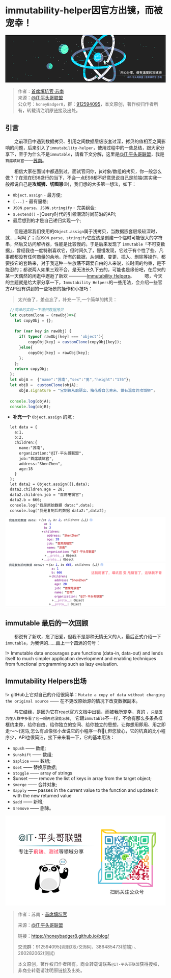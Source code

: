 

# immutability-helper因官方出镜，而被宠幸！

![本文由@IT·平头哥联盟-首席填坑官∙苏南 分享](../_banner/banner15.png)

> 作者：[首席填坑官∙苏南](https://github.com/meibin08/ "首席填坑官∙苏南")<br/>
> 来源：[@IT·平头哥联盟](https://honeybadger8.github.io/blog/ "@IT·平头哥联盟")<br/>
> 公众号：`honeyBadger8`，群：[912594095](https://shang.qq.com/wpa/qunwpa?idkey=265166274bca82709718a0ae1fa9c55d65dd3608ebc780f9e6ea41e2761f5ec2 "@IT·平头哥联盟QQ交流群")，本文原创，著作权归作者所有，转载请注明原链接及出处。

## 引言
　　之前项目中遇到数据拷贝、引用之间数据层级嵌套过深，拷贝的值相互之间影响的问题，后来引入了`immutability-helper`，使用过程中的一些总结，跟大家分享下，至于为什么不是`immutable`，请看下文分解，这里是[@IT·平头哥联盟](https://honeybadger8.github.io/blog/ "@IT·平头哥联盟")，我是`首席填坑官`——[苏南](https://github.com/meibin08 "首席填坑官∙苏南")。

​　　相信大家在面试中都遇到过，面试官问你，js对象/数组的拷贝，你一般怎么做？？在现在ES6盛行的当下，不会一点ES6都不好意思说自己是前端(其实我一般都说自己是**攻城狮、切图崽**😝)，我们想的大多第一想法，如下：
+ `Object.assign` - 最方便;
+ `[...]` - 最有逼格;
+ `JSON.parse`、`JSON.stringify` - 完美组合;
+ `$.extend()` - jQuery时代的引领潮流时尚前沿的API;
+ 最后想到的才是自己递归实现一个;

　　但是通常我们使用的`Object.assign`属于浅拷贝，当数据嵌套层级较深时，就……呵呵了；而`JSON.parse、stringify`它应该是创建一个临时可能很大的字符串，然后又访问解析器，性能是比较慢的。于是后来发现了 `immutable`「不可变数据」，曾经我也一度特别喜欢它，但时间久了，慢慢发现，它过于有个性了些、凡事都都没有任何商量的余地，所有的数据，从创建、变更、插入、删除等操作，都要按它的套路来，对于我这种一生放荡不羁爱自由的人来说，长时间的约束，是不能忍的；都说两人如果三观不合，是无法长久下去的，可能也是缘份吧，在后来的某一天偶然的闲逛中邂逅了新欢 ————[Immutability Helpers](https://reactjs.org/docs/update.html)。
　　嗯，今天的主题就是给大家分享一下，`Immutability Helpers`的一些用法，会介绍一些官方API没有讲到的一些场景的操作和小技巧：
　　
> 太兴奋了，差点忘了，补充一下,一个简单的拷贝：

```js
  //简单的实现一下递归数据拷贝
  let customClone = (rawObj)=>{
    let copyObj = {};

    for (var key in rawObj) {
      if( typeof rawObj[key] === 'object'){
          copyObj[key] = customClone(copyObj[key]);
      }else{
          copyObj[key] = rawObj[key];
      };
    };
    return copyObj;
  };
  let objA =  {"name":"苏南","sex":"男","height":"176"};
  let objB =  customClone(objA);
      objB.signature = "宝剑锋从磨砺出，梅花香自苦寒来，做有温度的攻城狮";

  console.log(objA);
  console.log(objB);

```

* **补充一个** `Object.assign` 的坑 :

```
  let data = {
    a:1,
    b:2,
    children:{
      name:"苏南",
      organization:"@IT·平头哥联盟",
      job:"首席填坑官",
      address:"ShenZhen",
      age:18
    }
  };
  let data2 = Object.assign({},data);
  data2.children.age = 28;
  data2.children.job = "首席甩锅官";
  data2.b = 666;
  console.log("我是原始数据 data:",data);
  console.log("我是复制后的数据 data2:",data2);

```

![本文由@IT·平头哥联盟-首席填坑官∙苏南 分享,展示Object.assign拷贝问题](./_images/imm01.png)

## immutable 最后的一次回顾

　　都说有了新欢，忘了旧爱，但我不是那种无情无义的人，最后正式介绍一下 `immutable`，为我俩的……画上一个圆满的句号：

!> Immutable data encourages pure functions (data-in, data-out) and lends itself to much simpler application development and enabling techniques from functional programming such as lazy evaluation.


## Immutability Helpers出场

!> gitHub上它对自己的介绍很简单：`Mutate a copy of data without changing the original source` —— 在不更改原始源的情况下改变数据副本。

　　与它结缘，是因为它在react官方文档中出镜，而被我所宠幸，真的 ，`只是因为在人群中多看了它一眼再也没能忘掉`， 它跟`immutable`不一样，不会有那么多条条框框约束你，给你自由、给你独立的空间、给你独立的思想，让你想用即用、用之即走～～(泥马,怎么有点像张小龙说它的小程序一样😬),但您放心，它的坑真的比小程序少，API也很简洁，接下来来看一下，它的基本用法：
+ `$push` —— 数组;
+ `$unshift` —— 数组;
+ `$splice` —— 数组;
+ `$set` —— 替换原数据;
+ `$toggle` —— array of strings
+ $unset —— remove the list of keys in array from the target object;
+ `$merge` —— 合并对象;
+ `$apply` ——  passes in the current value to the function and updates it with the new returned value
+ `$add` —— 新增;
+ `$remove` —— 删除。


![宝剑锋从磨砺出，梅花香自苦寒来，做有温度的攻城狮!](../_banner/card.png)

> 作者：苏南 - [首席填坑官](https://github.com/meibin08/ "首席填坑官")
>
> 来源：[@IT·平头哥联盟](https://honeybadger8.github.io/blog/ "@IT·平头哥联盟")
> 
> 链接：https://honeybadger8.github.io/blog/
> 
> 交流群：912594095[`资源获取/交流群`]、386485473(前端) 、260282062(测试)
>
> 本文原创，著作权归作者所有。商业转载请联系`@IT·平头哥联盟`获得授权，非商业转载请注明原链接及出处。 







